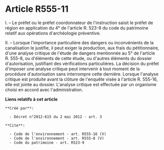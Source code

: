 # Article R555-11

I. – Le préfet ou le préfet coordonnateur de l'instruction saisit le préfet de région en application du 4° de l'article R.
523-9 du code du patrimoine relatif aux opérations d'archéologie préventive.

II. – Lorsque l'importance particulière des dangers ou inconvénients de la canalisation le justifie, il peut exiger la
production, aux frais du pétitionnaire, d'une analyse critique de l'étude de dangers mentionnée au 5° de l'article R. 555-8,
ou d'éléments de cette étude, ou d'autres éléments du dossier d'autorisation, justifiant des vérifications particulières. La
décision du préfet d'imposer une analyse critique peut intervenir à tout moment de la procédure d'autorisation sans
interrompre cette dernière. Lorsque l'analyse critique est produite avant la clôture de l'enquête visée à l'article R.
555-16, elle est jointe au dossier. L'analyse critique est effectuée par un organisme choisi en accord avec l'administration.

**Liens relatifs à cet article**

	**Créé par**:

	  - Décret n°2012-615 du 2 mai 2012 - art. 3

	**Cite**:

	  - Code de l'environnement - art. R555-16 (V)
	  - Code de l'environnement - art. R555-8 (V)
	  - Code du patrimoine - art. R523-9
